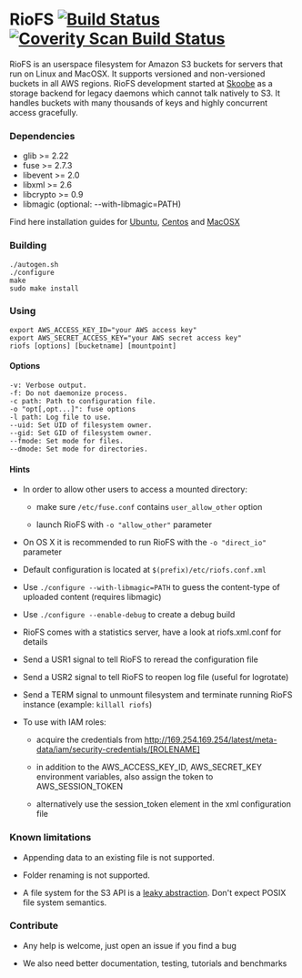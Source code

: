 # RioFS [![Build Status](https://secure.travis-ci.org/skoobe/riofs.png)](https://travis-ci.org/skoobe/riofs) <a href="https://scan.coverity.com/projects/406"><img alt="Coverity Scan Build Status" src="https://scan.coverity.com/projects/406/badge.svg"/></a>

RioFS is an userspace filesystem for Amazon S3 buckets for servers that run on Linux and MacOSX. It supports versioned and non-versioned buckets in all AWS regions. RioFS development started at [Skoobe](https://www.skoobe.de) as a storage backend for legacy daemons which cannot talk natively to S3. It handles buckets with many thousands of keys and highly concurrent access gracefully.

### Dependencies

* glib >= 2.22
* fuse >= 2.7.3
* libevent >= 2.0
* libxml >= 2.6
* libcrypto >= 0.9
* libmagic (optional: --with-libmagic=PATH)

Find here installation guides for [Ubuntu](https://github.com/skoobe/riofs/wiki/Ubuntu), [Centos](https://github.com/skoobe/riofs/wiki/Centos) and [MacOSX](https://github.com/skoobe/riofs/wiki/MacOSX)

### Building

```
./autogen.sh
./configure
make
sudo make install
```

### Using

```
export AWS_ACCESS_KEY_ID="your AWS access key"
export AWS_SECRET_ACCESS_KEY="your AWS secret access key"
riofs [options] [bucketname] [mountpoint]
```

#### Options

```
-v: Verbose output.
-f: Do not daemonize process.
-c path: Path to configuration file.
-o "opt[,opt...]": fuse options
-l path: Log file to use.
--uid: Set UID of filesystem owner.
--gid: Set GID of filesystem owner.
--fmode: Set mode for files.
--dmode: Set mode for directories.
```

#### Hints

*   In order to allow other users to access a mounted directory:

    - make sure `/etc/fuse.conf` contains `user_allow_other` option

    - launch RioFS with  `-o "allow_other"`  parameter

* On OS X it is recommended to run RioFS with the `-o "direct_io"` parameter

* Default configuration is located at `$(prefix)/etc/riofs.conf.xml`

* Use `./configure --with-libmagic=PATH` to guess the content-type of uploaded content (requires libmagic)

* Use `./configure --enable-debug` to create a debug build

* RioFS comes with a statistics server, have a look at riofs.xml.conf for details

* Send a USR1 signal to tell RioFS to reread the configuration file

* Send a USR2 signal to tell RioFS to reopen log file (useful for logrotate)

* Send a TERM signal to unmount filesystem and terminate running RioFS instance (example: ```killall riofs```)

* To use with IAM roles:

  - acquire the credentials from http://169.254.169.254/latest/meta-data/iam/security-credentials/[ROLENAME]

  - in addition to the AWS_ACCESS_KEY_ID, AWS_SECRET_KEY environment variables, also assign the token to AWS_SESSION_TOKEN

  - alternatively use the session_token element in the xml configuration file

### Known limitations

* Appending data to an existing file is not supported.

* Folder renaming is not supported.

* A file system for the S3 API is a [leaky abstraction](http://en.wikipedia.org/wiki/Leaky_abstraction). Don't expect POSIX file system semantics.

### Contribute

* Any help is welcome, just open an issue if you find a bug

* We also need better documentation, testing, tutorials and benchmarks
